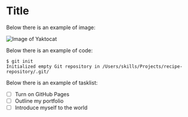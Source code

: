 # Title
Below there is an example of image:

![Image of Yaktocat](https://octodex.github.com/images/yaktocat.png)

Below there is an example of code:
```
$ git init
Initialized empty Git repository in /Users/skills/Projects/recipe-repository/.git/
```
Below there is an example of tasklist:
- [ ] Turn on GitHub Pages
- [ ] Outline my portfolio
- [ ] Introduce myself to the world
